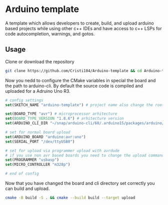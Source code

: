 # Arduino template

A template which allows developers to create, build, and upload arduino based projects while using other c++ IDEs and have access to c++ LSPs for code autocompletion, warnings, and gotos.

## Usage

Clone or download the repository

```sh
git clone https://github.com/Cristi104/Arduino-template && cd Arduino-template
```

Now you nedd to configure the CMake variables in special the board and the path to arduino-cli.
By default the source code is compiled and uploaded for a Adruino Uno R3.

```CMake
# config settings
set(SKETCH_NAME "arduino-template") # project name also change the root_dir name and the .ino name to the same thing

set(BOARD_TYPE "avr") # microprocessor arhitecture
set(BOARD_TYPE_VERSION "1.8.6") # arhitecture version
set(ARDUINO_CLI_DIR "~/snap/arduino-cli/60/.arduino15/packages/arduino/hardware") # path to the hardware folder inside arduino-cli for headers

# set for normal board upload
set(ARDUINO_BOARD "arduino:avr:uno")
set(SERIAL_PORT "/dev/ttyUSB0")

# set for upload via programmer upload with avrdude
# if you use non avr based boards you need to change the upload command 
set(PROGRAMMER "usbasp")
set(MICRO_CONTROLLER "m328p")

# end of config
```

Now that you have changed the board and cli directory set correctly you can build and upload.

```sh 
cmake -B build -S . && cmake --build build --target upload
```


